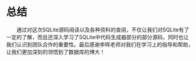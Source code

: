 # 总结
&nbsp;&nbsp;&nbsp;&nbsp;&nbsp;&nbsp;&nbsp;通过对这次SQLite源码阅读以及各种资料的查阅，不仅让我们对SQLite有了一定的了解，而且还深入学习了SQLite中代码生成器部分的部分源码，同时也让我们认识到团队合作的重要性。最后感谢李晖老师对我们在学习上的指导和帮助，让我们更加深刻的领悟到了数据库的博大！

